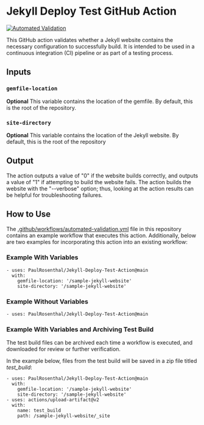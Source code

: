 # Jekyll Deploy Test GitHub Action

[![Automated Validation](https://github.com/PaulRosenthal/Jekyll-Deploy-Test-Action/actions/workflows/automated-validation.yml/badge.svg?branch=main)](https://github.com/PaulRosenthal/Jekyll-Deploy-Test-Action/actions/workflows/automated-validation.yml)

This GitHub action validates whether a Jekyll website contains the necessary configuration to successfully build. It is intended to be used in a continuous integration (CI) pipeline or as part of a testing process.

## Inputs

### `gemfile-location`

**Optional** This variable contains the location of the gemfile. By default, this is the root of the repository.

### `site-directory`

**Optional** This variable contains the location of the Jekyll website. By default, this is the root of the repository

## Output

The action outputs a value of "0" if the website builds correctly, and outputs a value of "1" if attempting to build the website fails. The action builds the website with the "--verbose" option; thus, looking at the action results can be helpful for troubleshooting failures.

## How to Use

The [.github/workflows/automated-validation.yml](.github/workflows/automated-validation.yml) file in this repository contains an example workflow that executes this action. Additionally, below are two examples for incorporating this action into an existing workflow:

### Example With Variables

```
- uses: PaulRosenthal/Jekyll-Deploy-Test-Action@main
  with:
    gemfile-location: '/sample-jekyll-website'
    site-directory: '/sample-jekyll-website'
```

### Example Without Variables

```
- uses: PaulRosenthal/Jekyll-Deploy-Test-Action@main
```

### Example With Variables and Archiving Test Build

The test build files can be archived each time a workflow is executed, and downloaded for review or further verification.

In the example below, files from the test build will be saved in a zip file titled *test_build*:
```
- uses: PaulRosenthal/Jekyll-Deploy-Test-Action@main
  with:
    gemfile-location: '/sample-jekyll-website'
    site-directory: '/sample-jekyll-website'
- uses: actions/upload-artifact@v2
  with:
    name: test_build
    path: /sample-jekyll-website/_site
```